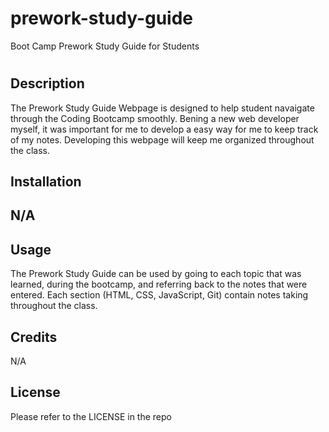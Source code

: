 # prework-study-guide
Boot Camp Prework Study Guide for Students
# <Prework Study Guide Webpage>

## Description

 The Prework Study Guide Webpage is designed to help student navaigate through the Coding Bootcamp smoothly. Bening a new web developer myself, it was important for me to develop a easy way for me to keep track of my notes. Developing this webpage will keep me organized throughout the class.

## Installation


## N/A


## Usage

The Prework Study Guide can be used by going to each topic that was learned, during the bootcamp, and referring back to the notes that were entered. Each section (HTML, CSS, JavaScript, Git) contain notes taking throughout the class.


## Credits 

N/A


## License

Please refer to the LICENSE in the repo

